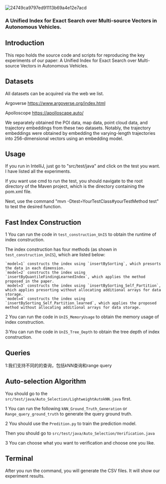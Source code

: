  ![24749ca9797ed91113b69a4e12e7acd](https://github.com/YushuaiJi/UnIS/assets/52951960/93822ffc-6f7e-4423-950c-2c8eb3853356)


### A Unified Index for Exact Search over Multi-source Vectors in Autonomous Vehicles.
## Introduction

This repo holds the source code and scripts for reproducing the key experiments of our paper: A Unified Index for Exact Search over Multi-source Vectors in Autonomous Vehicles.

## Datasets

All datasets can be acquired via the web we list.

Argoverse     https://www.argoverse.org/index.html

Apolloscope   https://apolloscape.auto/

We separately obtained the POI data, map data, point cloud data, and trajectory embeddings from these two datasets. Notably, the trajectory embeddings were obtained by embedding the varying-length trajectories into 256-dimensional vectors using an embedding model.

## Usage

If you run in IntelliJ, just go to "src/test/java" and click on the test you want. I have listed all the experiments.

If you want use cmd to run the test, you should navigate to the root directory of the Maven project, which is the directory containing the pom.xml file. 

Next, use the command "mvn -Dtest=YourTestClass#yourTestMethod test" to test the desired function.

## Fast Index Construction

1 You can run the code in `test_construction_UnIS` to obtain the runtime of index construction.

The index construction has four methods (as shown in `test_construction_UnIS`), which are listed below:
```
`model=1` constructs the index using `insertBySorting`, which presorts the data in each dimension.
`model=2` constructs the index using `insertByQuantileFindingLearnedIndex`, which applies the method proposed in the paper.
`model=3` constructs the index using `insertBySorting_Self_Partition`, which applies presorting without allocating additional arrays for data storage.
`model=4` constructs the index using `insertBySorting_Self_Partition_learned`, which applies the proposed method without allocating additional arrays for data storage.
```

2 You can run the code in `UnIS_MemoryUsage` to obtain the memory usage of index construction. 

3:You can run the code in `UnIS_Tree_Depth` to obtain the tree depth of index construction.

## Queries

1:我们支持不同的的查询，包括$k$NN查询和range query

## Auto-selection Algorithm

You should go to the `src/test/java/Auto_Selection/LightweightAutokNN.java` first.

1 You can run the following `kNN_Ground_Truth_Generation`  or `Range_query_ground_truth` to generate the query ground truth.

2 You should use the `Predition.py` to train the prediction model.

Then you should go to `src/test/java/Auto_Selection/Verification.java`

3 You can choose what you want to verification and choose one you like.

## Terminal

After you run the command, you will generate the CSV files. It will show our experiment results.







